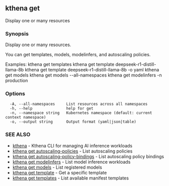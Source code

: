 ## kthena get

Display one or many resources

### Synopsis

Display one or many resources.

You can get templates, models, modelinfers, and autoscaling policies.

Examples:
  kthena get templates
  kthena get template deepseek-r1-distill-llama-8b
  kthena get template deepseek-r1-distill-llama-8b -o yaml
  kthena get models
  kthena get models --all-namespaces
  kthena get modelinfers -n production

### Options

```
  -A, --all-namespaces     List resources across all namespaces
  -h, --help               help for get
  -n, --namespace string   Kubernetes namespace (default: current context namespace)
  -o, --output string      Output format (yaml|json|table)
```

### SEE ALSO

* [kthena](kthena.md)	 - Kthena CLI for managing AI inference workloads
* [kthena get autoscaling-policies](kthena_get_autoscaling-policies.md)	 - List autoscaling policies
* [kthena get autoscaling-policy-bindings](kthena_get_autoscaling-policy-bindings.md)	 - List autoscaling policy bindings
* [kthena get modelinfers](kthena_get_modelinfers.md)	 - List model inference workloads
* [kthena get models](kthena_get_models.md)	 - List registered models
* [kthena get template](kthena_get_template.md)	 - Get a specific template
* [kthena get templates](kthena_get_templates.md)	 - List available manifest templates

